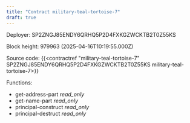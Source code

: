 ```yaml
---
title: "Contract military-teal-tortoise-7"
draft: true
---
```

Deployer: SP2ZNGJ85ENDY6QRHQ5P2D4FXKGZWCKTB2T0Z55KS


 



Block height: 979963 (2025-04-16T10:19:55.000Z)

Source code: {{<contractref "military-teal-tortoise-7" SP2ZNGJ85ENDY6QRHQ5P2D4FXKGZWCKTB2T0Z55KS military-teal-tortoise-7>}}

Functions:

* get-address-part _read_only_
* get-name-part _read_only_
* principal-construct _read_only_
* principal-destruct _read_only_
